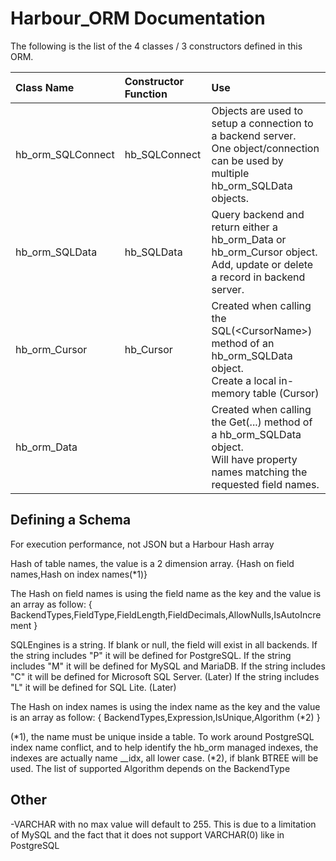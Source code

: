 # Harbour_ORM Documentation


The following is the list of the 4 classes / 3 constructors defined in this ORM.


|Class Name | Constructor Function | Use|
|:--- | :--- | :--- |
|hb_orm_SQLConnect | hb_SQLConnect | Objects are used to setup a connection to a backend server.<br>One object/connection can be used by multiple hb_orm_SQLData objects. |
|hb_orm_SQLData | hb_SQLData | Query backend and return either a hb_orm_Data or hb_orm_Cursor object.<br>Add, update or delete a record in backend server.|
|hb_orm_Cursor | hb_Cursor | Created when calling the SQL(\<CursorName>) method of an hb_orm_SQLData object.<br>Create a local in-memory table (Cursor)|
|hb_orm_Data |  | Created when calling the Get(...) method of a hb_orm_SQLData object.<br>Will have property names matching the requested field names.|

 
## Defining a Schema

For execution performance, not JSON but a Harbour Hash array

Hash of table names, the value is a 2 dimension array.
{Hash on field names,Hash on index names(*1)}

The Hash on field names is using the field name as the key and the value is an array as follow:
{
 BackendTypes,FieldType,FieldLength,FieldDecimals,AllowNulls,IsAutoIncrement
}

SQLEngines is a string. If blank or null, the field will exist in all backends.
If the string includes "P" it will be defined for PostgreSQL.
If the string includes "M" it will be defined for MySQL and MariaDB.
If the string includes "C" it will be defined for Microsoft SQL Server.  (Later)
If the string includes "L" it will be defined for SQL Lite.  (Later)

The Hash on index names is using the index name as the key and the value is an array as follow:
{
 BackendTypes,Expression,IsUnique,Algorithm (*2)
}

(*1), the name must be unique inside a table. To work around PostgreSQL index name conflict, and to help identify the hb_orm managed indexes, the indexes are actually name <TableName>_<IndexName>_idx, all lower case.
(*2), if blank BTREE will be used. The list of supported Algorithm depends on the BackendType

## Other
-VARCHAR with no max value will default to 255. This is due to a limitation of MySQL and the fact that it does not support VARCHAR(0) like in PostgreSQL